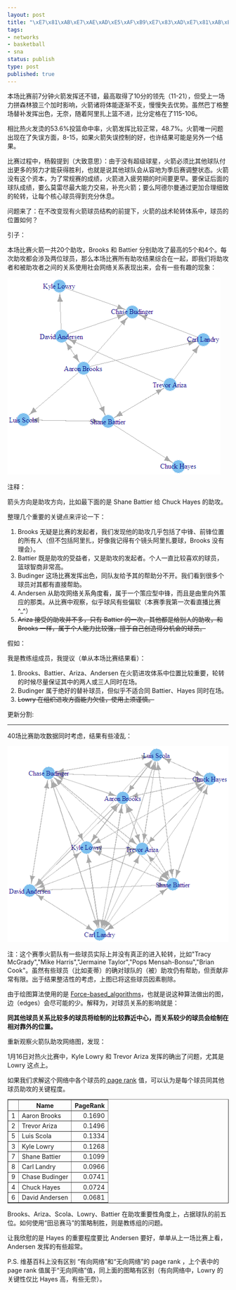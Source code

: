```yaml
--- 
layout: post
title: "\xE7\x81\xAB\xE7\xAE\xAD\xE5\xAF\xB9\xE7\x83\xAD\xE7\x81\xAB\xE6\xAF\x94\xE8\xB5\x9B\xEF\xBC\x8820100116\xEF\xBC\x89\xE4\xB8\xAD\xEF\xBC\x8C\xE7\x81\xAB\xE7\xAE\xAD\xE7\x90\x83\xE5\x91\x98\xE7\x9A\x84\xE5\x8A\xA9\xE6\x94\xBB\xE7\xBD\x91\xE7\xBB\x9C\xE5\x85\xB3\xE7\xB3\xBB"
tags: 
- networks
- basketball
- sna
status: publish
type: post
published: true
---
```

本场比赛前7分钟火箭发挥还不错，最高取得了10分的领先（11-21），但受上一场力拼森林狼三个加时影响，火箭诸将体能逐渐不支，慢慢失去优势。虽然巴丁格整场替补发挥出色，无奈，随着阿里扎上篮不进，比分定格在了115-106。

相比热火发烫的53.6%投篮命中率，火箭发挥比较正常，48.7%。火箭唯一问题出现在了失误方面，8-15，如果火箭失误控制的好，也许结果可能是另外一个结果。

比赛过程中，杨毅提到（大致意思）：由于没有超级球星，火箭必须比其他球队付出更多的努力才能获得胜利，也就是说其他球队会从容地为季后赛调整状态。火箭没有这个资本，为了常规赛的成绩，火箭进入疲劳期的时间要更早。要保证后面的球队成绩，要么莫雷尽最大能力交易，补充火箭；要么阿德尔曼通过更加合理细致的轮转，让每个核心球员得到充分休息。

问题来了：在不改变现有火箭球员结构的前提下，火箭的战术轮转体系中，球员的位置如何？

引子：

本场比赛火箭一共20个助攻，Brooks 和 Battier 分别助攻了最高的5个和4个。每次助攻都会涉及两位球员，那么本场比赛所有助攻结果综合在一起，即我们将助攻者和被助攻者之间的关系使用社会网络关系表现出来，会有一些有趣的现象：

![](/upload/pic/hou.png)

注释：

箭头方向是助攻方向，比如最下面的是 Shane Battier 给 Chuck Hayes 的助攻。

整理几个重要的关键点来评论一下：
<ol>
	<li>Brooks 无疑是比赛的发起者，我们发现他的助攻几乎包括了中锋、前锋位置的所有人（但不包括阿里扎，好像我记得有个镜头阿里扎要球，Brooks 没有理会）。</li>
	<li>Battier 既是助攻的受益者，又是助攻的发起者。个人一直比较喜欢的球员，篮球智商非常高。</li>
	<li>Budinger 这场比赛发挥出色，同队友给予其的帮助分不开。我们看到很多个球员对其都有直接帮助。</li>
	<li>Andersen 从助攻网络关系角度看，属于一个策应型中锋，而且是由里向外策应的那类。从比赛中观察，似乎球风有些偏软（本赛季我第一次看直播比赛 ^_^）</li>
	<li><span style="text-decoration: line-through;">Ariza 接受的助攻并不多，只有 Battier 的一次，其他都是给别人的助攻，和 Brooks 一样，属于个人能力比较强，擅于自己创造得分机会的球员。</span></li>
</ol>
假如：

我是教练组成员，我提议（单从本场比赛结果看）：
<ol>
	<li>Brooks、Battier、Ariza、Andersen 在火箭进攻体系中位置比较重要，轮转的时候尽量保证其中的两人或三人同时在场。</li>
	<li>Budinger 属于绝好的替补球员，但似乎不适合同 Battier、Hayes 同时在场。</li>
	<li><span style="text-decoration: line-through;">Lowry 在组织进攻方面能力欠佳，使用上须谨慎。</span></li>
</ol>
更新分割:

<hr />40场比赛助攻数据同时考虑，结果有些凌乱：

![](/upload/pic/hou40.png)

注：这个赛季火箭队有一些球员实际上并没有真正的进入轮转，比如"Tracy McGrady","Mike Harris","Jermaine Taylor","Pops Mensah-Bonsu","Brian Cook"。虽然有些球员（比如麦蒂）的确对球队的（被）助攻仍有帮助，但贡献非常有限。出于结果整洁性的考虑，上图已将这些球员因素剔除。

由于绘图算法使用的是 <a href="http://en.wikipedia.org/wiki/Force-based_algorithms" target="_blank">Force-based_algorithms</a>，也就是说这种算法做出的图，边（edges）会尽可能的少。解释为，对球员关系的影响就是：

<strong>同其他球员关系比较多的球员将绘制的比较靠近中心，而关系较少的球员会绘制在相对靠外的位置。</strong>

重新观察火箭队助攻网络图，发现：

1月16日对热火比赛中，Kyle Lowry 和 Trevor Ariza 发挥的确出了问题，尤其是 Lowry 这点上。

如果我们求解这个网络中各个球员的<a href="http://en.wikipedia.org/wiki/Page_rank" target="_blank"> page rank</a> 值，可以认为是每个球员同其他球员助攻的关键程度。
<table border="1">
<tbody>
<tr>
<th></th>
<th> Name</th>
<th> PageRank</th>
</tr>
<tr>
<td align="right">1</td>
<td>Aaron Brooks</td>
<td align="right">0.1690</td>
</tr>
<tr>
<td align="right">2</td>
<td>Trevor Ariza</td>
<td align="right">0.1496</td>
</tr>
<tr>
<td align="right">5</td>
<td>Luis Scola</td>
<td align="right">0.1334</td>
</tr>
<tr>
<td align="right">3</td>
<td>Kyle Lowry</td>
<td align="right">0.1268</td>
</tr>
<tr>
<td align="right">7</td>
<td>Shane Battier</td>
<td align="right">0.1099</td>
</tr>
<tr>
<td align="right">8</td>
<td>Carl Landry</td>
<td align="right">0.0966</td>
</tr>
<tr>
<td align="right">9</td>
<td>Chase Budinger</td>
<td align="right">0.0741</td>
</tr>
<tr>
<td align="right">4</td>
<td>Chuck Hayes</td>
<td align="right">0.0724</td>
</tr>
<tr>
<td align="right">6</td>
<td>David Andersen</td>
<td align="right">0.0681</td>
</tr>
</tbody>
</table>
Brooks、Ariza、Scola、Lowry、Battier 在助攻重要性角度上，占据球队的前五位。如何使用“田忌赛马”的策略制胜，则是教练组的问题。

让我欣慰的是 Hayes 的重要程度要比 Andersen 要好，单单从上一场比赛上看，Andersen 发挥的有些超常。

P.S. 维基百科上没有区别 “有向网络”和“无向网络”的 page rank ，上个表中的 page rank 值属于“无向网络”值，同上面的图略有区别（有向网络中，Lowry 的关键性仅比 Hayes 高，有些无奈）。
